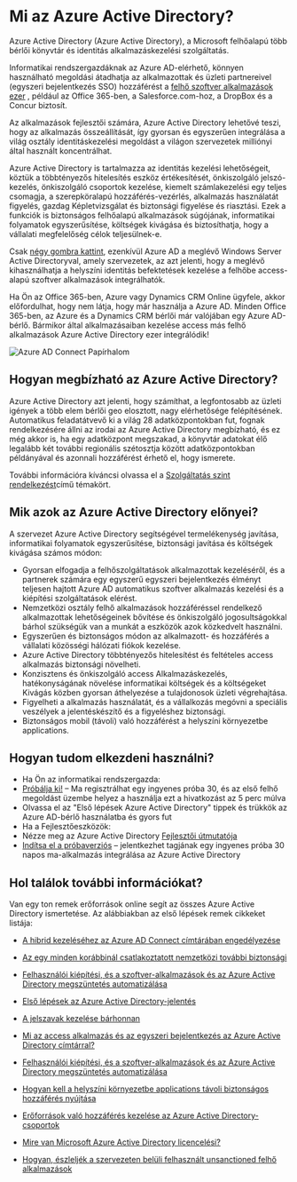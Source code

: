 <properties
    pageTitle="Mi az Azure Active Directory?"
    description="Azure Active Directory segítségével a meglévő helyszíni identitások kiterjeszti az a felhő és Azure Active Directory, integrált alkalmazások fejlesztéséhez."
    services="active-directory"
    documentationCenter=""
    authors="markusvi"
    manager="femila"
    editor=""/>

<tags
    ms.service="active-directory"
    ms.workload="identity"
    ms.tgt_pltfrm="na"
    ms.devlang="na"
    ms.topic="article"
    ms.date="08/23/2016"
    ms.author="markusvi"/>


# <a name="what-is-azure-active-directory"></a>Mi az Azure Active Directory?





Azure Active Directory (Azure Active Directory), a Microsoft felhőalapú több bérlői könyvtár és identitás alkalmazáskezelési szolgáltatás.

Informatikai rendszergazdáknak az Azure AD-elérhető, könnyen használható megoldási átadhatja az alkalmazottak és üzleti partnereivel (egyszeri bejelentkezés SSO) hozzáférést a [felhő szoftver alkalmazások ezer](http://blogs.technet.com/b/ad/archive/2014/09/03/50-saas-apps-now-support-federation-with-azure-ad.aspx) , például az Office 365-ben, a Salesforce.com-hoz, a DropBox és a Concur biztosít.

Az alkalmazások fejlesztői számára, Azure Active Directory lehetővé teszi, hogy az alkalmazás összeállítását, így gyorsan és egyszerűen integrálása a világ osztály identitáskezelési megoldást a világon szervezetek milliónyi által használt koncentrálhat.

Azure Active Directory is tartalmazza az identitás kezelési lehetőségeit, köztük a többtényezős hitelesítés eszköz értékesítését, önkiszolgáló jelszó-kezelés, önkiszolgáló csoportok kezelése, kiemelt számlakezelési egy teljes csomagja, a szerepköralapú hozzáférés-vezérlés, alkalmazás használatát figyelés, gazdag Képletvizsgálat és biztonsági figyelése és riasztási. Ezek a funkciók is biztonságos felhőalapú alkalmazások súgójának, informatikai folyamatok egyszerűsítése, költségek kivágása és biztosíthatja, hogy a vállalati megfelelőség célok teljesülnek-e.

Csak [négy gombra kattint](http://blogs.technet.com/b/ad/archive/2014/08/04/connecting-ad-and-azure-ad-only-4-clicks-with-azure-ad-connect.aspx), ezenkívül Azure AD a meglévő Windows Server Active Directoryval, amely szervezetek, az azt jelenti, hogy a meglévő kihasználhatja a helyszíni identitás befektetések kezelése a felhőbe access-alapú szoftver alkalmazások integrálhatók.

Ha Ön az Office 365-ben, Azure vagy Dynamics CRM Online ügyfele, akkor előfordulhat, hogy nem látja, hogy már használja a Azure AD. Minden Office 365-ben, az Azure és a Dynamics CRM bérlői már valójában egy Azure AD-bérlő. Bármikor által alkalmazásaiban kezelése access más felhő alkalmazások Azure Active Directory ezer integrálódik!





![Azure AD Connect Papírhalom](./media/active-directory-whatis/Azure_Active_Directory.png)


## <a name="how-reliable-is-azure-ad"></a>Hogyan megbízható az Azure Active Directory?

Azure Active Directory azt jelenti, hogy számíthat, a legfontosabb az üzleti igények a több elem bérlői geo elosztott, nagy elérhetősége felépítésének. Automatikus feladatátvevő ki a világ 28 adatközpontokban fut, fognak rendelkezésére állni az irodai az Azure Active Directory megbízható, és ez még akkor is, ha egy adatközpont megszakad, a könyvtár adatokat élő legalább két további regionális szétosztja között adatközpontokban példányával és azonnali hozzáférést érhető el, hogy ismerete.

További információra kíváncsi olvassa el a [Szolgáltatás szint rendelkezést](https://azure.microsoft.com/support/legal/sla/)című témakört.



## <a name="what-are-the-benefits-of-azure-ad"></a>Mik azok az Azure Active Directory előnyei?

A szervezet Azure Active Directory segítségével termelékenység javítása, informatikai folyamatok egyszerűsítése, biztonsági javítása és költségek kivágása számos módon:

-   Gyorsan elfogadja a felhőszolgáltatások alkalmazottak kezeléséről, és a partnerek számára egy egyszerű egyszeri bejelentkezés élményt teljesen hajtott Azure AD automatikus szoftver alkalmazás kezelési és a kiépítési szolgáltatások elérést.
-   Nemzetközi osztály felhő alkalmazások hozzáféréssel rendelkező alkalmazottak lehetőségeinek bővítése és önkiszolgáló jogosultságokkal bárhol szükségük van a munkát a eszközök azok közkedvelt használni.
-   Egyszerűen és biztonságos módon az alkalmazott- és hozzáférés a vállalati közösségi hálózati fiókok kezelése.
-   Azure Active Directory többtényezős hitelesítést és feltételes access alkalmazás biztonsági növelheti.
-   Konzisztens és önkiszolgáló access Alkalmazáskezelés, hatékonyságának növelése informatikai költségek és a költségeket Kivágás közben gyorsan áthelyezése a tulajdonosok üzleti végrehajtása.
-   Figyelheti a alkalmazás használatát, és a vállalkozás megóvni a speciális veszélyek a jelentéskészítő és a figyeléshez biztonsági.
-   Biztonságos mobil (távoli) való hozzáférést a helyszíni környezetbe applications.






## <a name="how-can-i-get-started"></a>Hogyan tudom elkezdeni használni?
-   Ha Ön az informatikai rendszergazda:
 - [Próbálja ki!](https://azure.microsoft.com/trial/get-started-active-directory/) – Ma regisztrálhat egy ingyenes próba 30, és az első felhő megoldást üzembe helyez a használja ezt a hivatkozást az 5 perc múlva
 - Olvassa el az "Első lépések Azure Active Directory" tippek és trükkök az Azure AD-bérlő használatba és gyors fut
-   Ha a Fejlesztőeszközök:
 - Nézze meg az Azure Active Directory [Fejlesztői útmutatója](active-directory-developers-guide.md)
 - [Indítsa el a próbaverziós](https://azure.microsoft.com/trial/get-started-active-directory/) – jelentkezhet tagjának egy ingyenes próba 30 napos ma-alkalmazás integrálása az Azure Active Directory



## <a name="where-can-i-learn-more"></a>Hol találok további információkat?

Van egy ton remek erőforrások online segít az összes Azure Active Directory ismertetése. Az alábbiakban az első lépések remek cikkeket listája:


- [A hibrid kezeléséhez az Azure AD Connect címtárában engedélyezése](active-directory-aadconnect.md)

- [Az egy minden korábbinál csatlakoztatott nemzetközi további biztonsági](../multi-factor-authentication/multi-factor-authentication.md)

- [Felhasználói kiépítési, és a szoftver-alkalmazások és az Azure Active Directory megszüntetés automatizálása](active-directory-saas-app-provisioning.md)

- [Első lépések az Azure Active Directory-jelentés](active-directory-reporting-getting-started.md)

- [A jelszavak kezelése bárhonnan](active-directory-passwords.md)

- [Mi az access alkalmazás és az egyszeri bejelentkezés az Azure Active Directory címtárral?](active-directory-appssoaccess-whatis.md)

- [Felhasználói kiépítési, és a szoftver-alkalmazások és az Azure Active Directory megszüntetés automatizálása](active-directory-saas-app-provisioning.md)

- [Hogyan kell a helyszíni környezetbe applications távoli biztonságos hozzáférés nyújtása](active-directory-application-proxy-get-started.md)

- [Erőforrások való hozzáférés kezelése az Azure Active Directory-csoportok](active-directory-manage-groups.md)

- [Mire van Microsoft Azure Active Directory licencelési?](active-directory-licensing-what-is.md)

- [Hogyan, észleljék a szervezeten belüli felhasznált unsanctioned felhő alkalmazások](active-directory-cloudappdiscovery-whatis.md)
